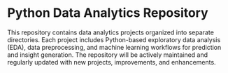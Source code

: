 # Python Data Analytics Repository
This repository contains data analytics projects organized into separate directories. Each project includes Python-based exploratory data analysis (EDA), data preprocessing, and machine learning workflows for prediction and insight generation.
The repository will be actively maintained and regularly updated with new projects, improvements, and enhancements.


